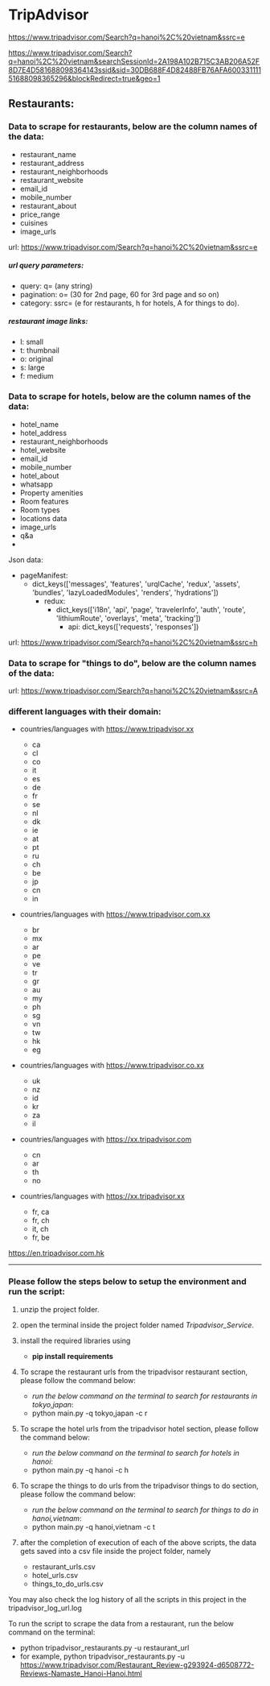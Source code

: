 # TripAdvisor

https://www.tripadvisor.com/Search?q=hanoi%2C%20vietnam&ssrc=e

https://www.tripadvisor.com/Search?q=hanoi%2C%20vietnam&searchSessionId=2A198A102B715C3AB206A52F8D7E4D581688098364143ssid&sid=30DB688F4D82488FB76AFA60033111151688098365296&blockRedirect=true&geo=1

## Restaurants:
### Data to scrape for restaurants, below are the column names of the data:

- restaurant_name
- restaurant_address
- restaurant_neighborhoods
- restaurant_website
- email_id
- mobile_number
- restaurant_about
- price_range
- cuisines	
- image_urls

url: https://www.tripadvisor.com/Search?q=hanoi%2C%20vietnam&ssrc=e

##### url query parameters:
- query: q= (any string)
- pagination: o= (30 for 2nd page, 60 for 3rd page and so on)
- category: ssrc= (e for restaurants, h for hotels, A for things to do).

##### restaurant image links:
- l: small
- t: thumbnail
- o: original
- s: large
- f: medium

### Data to scrape for hotels, below are the column names of the data:

- hotel_name
- hotel_address
- restaurant_neighborhoods
- hotel_website
- email_id
- mobile_number
- hotel_about
- whatsapp
- Property amenities
- Room features
- Room types
- locations data
- image_urls
- q&a
- 
Json data:
- pageManifest:
    - dict_keys(['messages', 'features', 'urqlCache', 'redux', 'assets', 'bundles', 'lazyLoadedModules', 'renders', 'hydrations'])
	    - redux:
		    - dict_keys(['i18n', 'api', 'page', 'travelerInfo', 'auth', 'route', 'lithiumRoute', 'overlays', 'meta', 'tracking'])
	 		    - api: dict_keys(['requests', 'responses'])

url: https://www.tripadvisor.com/Search?q=hanoi%2C%20vietnam&ssrc=h

### Data to scrape for "things to do", below are the column names of the data:

url: https://www.tripadvisor.com/Search?q=hanoi%2C%20vietnam&ssrc=A


### different languages with their domain:
- countries/languages with https://www.tripadvisor.xx
  - ca
  - cl
  - co
  - it
  - es
  - de
  - fr
  - se
  - nl
  - dk
  - ie
  - at
  - pt
  - ru
  - ch
  - be
  - jp
  - cn
  - in


 - countries/languages with https://www.tripadvisor.com.xx

    - br
    - mx
    - ar
    - pe
    - ve
    - tr
    - gr
    - au
    - my
    - ph
    - sg
    - vn
    - tw
    - hk
    - eg
 
 - countries/languages with https://www.tripadvisor.co.xx

    - uk
    - nz
    - id
    - kr
    - za
    - il
 
 - countries/languages with https://xx.tripadvisor.com

    - cn
    - ar
    - th
    - no

 - countries/languages with https://xx.tripadvisor.xx

    - fr, ca
    - fr, ch
    - it, ch
    - fr, be
   

https://en.tripadvisor.com.hk
 
--------------------------------------------------------------------------------------------------------------
### Please follow the steps below to setup the environment and run the script:
1. unzip the project folder.
2. open the terminal inside the project folder named *Tripadvisor_Service*.
3. install the required libraries using 
   -  **pip install requirements**

4. To scrape the restaurant urls from the tripadvisor restaurant section,  please follow the command below:
    - *run the below command on the terminal to search for restaurants in tokyo,japan*:
    - python main.py -q tokyo,japan -c r

5. To scrape the hotel urls from the tripadvisor hotel section,  please follow the command below:
    - *run the below command on the terminal to search for hotels in hanoi*:
    - python main.py -q hanoi -c h

6. To scrape the things to do urls from the tripadvisor things to do section,  please follow the command below:
    - *run the below command on the terminal to search for things to do in hanoi,vietnam*:
    - python main.py -q hanoi,vietnam -c t

7. after the completion of execution of each of the above scripts, the data gets saved into a csv file inside the project folder, namely
   - restaurant_urls.csv 
   - hotel_urls.csv
   - things_to_do_urls.csv

You may also check the log history of all the scripts in this project in the tripadvisor_log_url.log

To run the script to scrape the data from a restaurant, run the below command on the terminal:
   - python tripadvisor_restaurants.py -u restaurant_url
   - for example, python tripadvisor_restaurants.py -u https://www.tripadvisor.com/Restaurant_Review-g293924-d6508772-Reviews-Namaste_Hanoi-Hanoi.html

